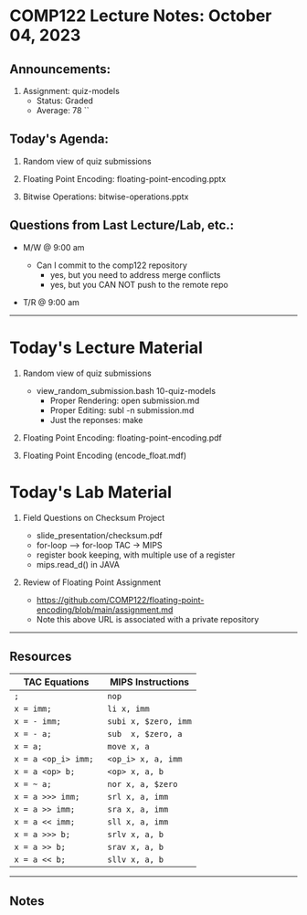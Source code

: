 # COMP122 Lecture Notes: October 04, 2023

## Announcements:

   1. Assignment: quiz-models
      - Status: Graded
      - Average: 78
``
      
## Today's Agenda:
   1. Random view of quiz submissions

   1. Floating Point Encoding: floating-point-encoding.pptx

   1. Bitwise Operations: bitwise-operations.pptx 



## Questions from Last Lecture/Lab, etc.:
   * M/W @ 9:00 am
     - Can I commit to the comp122 repository
       - yes, but you need to address merge conflicts
       - yes, but you CAN NOT push to the remote repo

   * T/R @ 9:00 am



---
# Today's Lecture Material
   1. Random view of quiz submissions
      - view_random_submission.bash  10-quiz-models
        - Proper Rendering:  open submission.md
        - Proper Editing:    subl -n submission.md
        - Just the reponses: make

  1. Floating Point Encoding: floating-point-encoding.pdf
  1. Floating Point Encoding (encode_float.mdf)
  <!--
  1. Bitwise Operations: bitwise-operations.pdf
  -->

# Today's Lab Material
  1. Field Questions on Checksum Project
     - slide_presentation/checksum.pdf
     - for-loop --> for-loop TAC  -> MIPS
     - register book keeping, with multiple use of a register
     - mips.read_d() in JAVA

  1. Review of Floating Point Assignment
     - https://github.com/COMP122/floating-point-encoding/blob/main/assignment.md
     - Note this above URL is associated with a private repository
  
  <!--    
  1. TAC for Shift Instructions
     - mips_cli

  1. Floating Point algorithm 
  -->    

---
## Resources


   | TAC Equations                 | MIPS Instructions         |
   |-------------------------------|---------------------------|
   | `;`                           | `nop`                     |
   | `x = imm;`                    | `li x, imm`               |
   | `x = - imm;`                  | `subi x, $zero, imm`      |
   | `x = - a;`                    | `sub  x, $zero, a`        |
   | `x = a;`                      | `move x, a`               |
   | `x = a <op_i> imm; `          | `<op_i> x, a, imm`        |
   | `x = a <op> b;`               | `<op> x, a, b`            |
   | `x = ~ a;`                    | `nor x, a, $zero`         |
   | `x = a >>> imm;`              | `srl x, a, imm`           |
   | `x = a >> imm;`               | `sra x, a, imm`           |
   | `x = a << imm;`               | `sll x, a, imm`           |
   | `x = a >>> b;`                | `srlv x, a, b`            |
   | `x = a >> b;`                 | `srav x, a, b`            |
   | `x = a << b;`                 | `sllv x, a, b`            |


---
<!-- This section for student's to place their own notes. -->
<!-- This section will not be updated by the Professor.   -->

## Notes  


